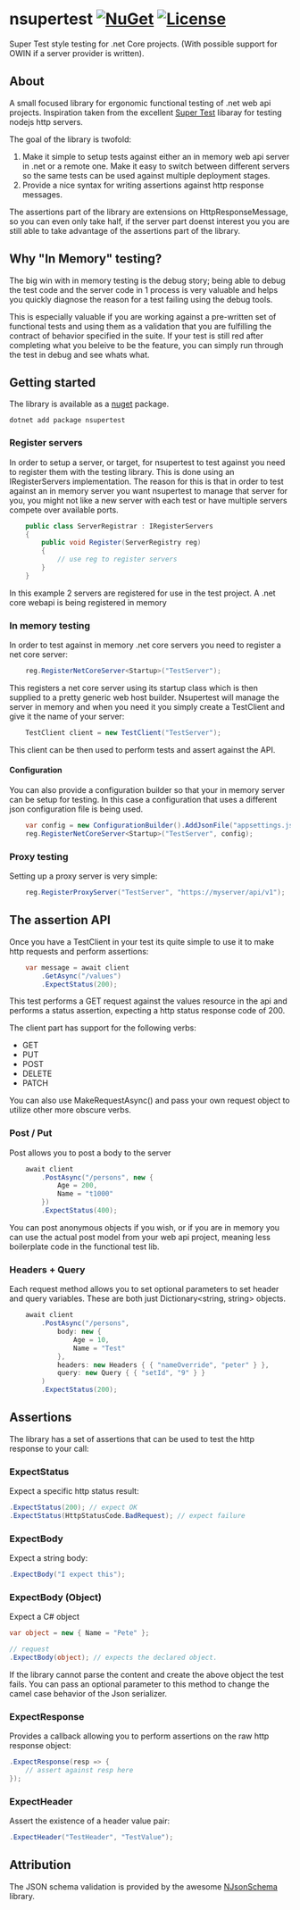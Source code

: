 # nsupertest [![NuGet](https://badge.fury.io/nu/nsupertest.svg)](https://www.nuget.org/packages/NSuperTest) [![License](https://img.shields.io/github/license/mashape/apistatus.svg)](https://en.wikipedia.org/wiki/MIT_License)

Super Test style testing for .net Core projects. (With possible support for OWIN if a server provider is written).

## About

A small focused library for ergonomic functional testing of .net web api projects. Inspiration taken from the excellent [Super Test](https://github.com/visionmedia/supertest) libaray for testing nodejs http servers. 

The goal of the library is twofold:


1) Make it simple to setup tests against either an in memory web api server in .net or a remote one. Make it easy to switch between different servers so the same tests can be used against multiple deployment stages.
2) Provide a nice syntax for writing assertions against http response messages.


The assertions part of the library are extensions on HttpResponseMessage, so you can even only take half, if the server part doenst interest you you are still able to take advantage of the assertions part of the library.


## Why "In Memory" testing?

The big win with in memory testing is the debug story; being able to debug the test code and the server code in 1 process is very valuable and helps you quickly diagnose the reason for a test failing using the debug tools.

This is especially valuable if you are working against a pre-written set of functional tests and using them as a validation that you are fulfilling the contract of behavior specified in the suite. If your test is still red after completing what you beleive to be the feature, you can simply run through the test in debug and see whats what.

## Getting started

The library is available as a [nuget](https://www.nuget.org/packages/NSuperTest) package.
```
dotnet add package nsupertest
```

### Register servers

In order to setup a server, or target, for nsupertest to test against you need to register them with the testing library. This is done using an IRegisterServers implementation. The reason for this is that in order to test against an in memory server you want nsupertest to manage that server for you, you might not like a new server with each test or have multiple servers compete over available ports.

```C#
    public class ServerRegistrar : IRegisterServers
    {
        public void Register(ServerRegistry reg)
        {
            // use reg to register servers
        }
    }
```

In this example 2 servers are registered for use in the test project. A .net core webapi is being registered in memory 

### In memory testing

In order to test against in memory .net core servers you need to register a net core server:

```C#
    reg.RegisterNetCoreServer<Startup>("TestServer");
```

This registers a net core server using its startup class which is then supplied to a pretty generic web host builder. Nsupertest will manage the server in memory and when you need it you simply create a TestClient and give it the name of your server:

```C#
    TestClient client = new TestClient("TestServer");
```

This client can be then used to perform tests and assert against the API. 

#### Configuration

You can also provide a configuration builder so that your in memory server can be setup for testing. In this case a configuration that uses a different json configuration file is being used.

```C#
    var config = new ConfigurationBuilder().AddJsonFile("appsettings.json");
    reg.RegisterNetCoreServer<Startup>("TestServer", config);
```

### Proxy testing

Setting up a proxy server is very simple:

```C#
    reg.RegisterProxyServer("TestServer", "https://myserver/api/v1");
```

## The assertion API

Once you have a TestClient in your test its quite simple to use it to make http requests and perform assertions:

```C#
    var message = await client
        .GetAsync("/values")
        .ExpectStatus(200);
```

This test performs a GET request against the values resource in the api and performs a status assertion, expecting a http status response code of 200.

The client part has support for the following verbs:

- GET
- PUT
- POST
- DELETE
- PATCH

You can also use MakeRequestAsync() and pass your own request object to utilize other more obscure verbs.

### Post / Put
Post allows you to post a body to the server

```C#
    await client
        .PostAsync("/persons", new {
            Age = 200,
            Name = "t1000"
        })
        .ExpectStatus(400);
```

You can post anonymous objects if you wish, or if you are in memory you can use the actual post model from your web api project, meaning less boilerplate code in the functional test lib.

### Headers + Query

Each request method allows you to set optional parameters to set header and query variables. These are both just Dictionary<string, string> objects.

```C#
    await client
        .PostAsync("/persons", 
            body: new {
                Age = 10,
                Name = "Test"
            },
            headers: new Headers { { "nameOverride", "peter" } },
            query: new Query { { "setId", "9" } }
        )
        .ExpectStatus(200);
```

## Assertions

The library has a set of assertions that can be used to test the http response to your call:

### ExpectStatus

Expect a specific http status result:

```C#
.ExpectStatus(200); // expect OK
.ExpectStatus(HttpStatusCode.BadRequest); // expect failure
```

### ExpectBody

Expect a string body:

```C#
.ExpectBody("I expect this");
```

### ExpectBody (Object)

Expect a C# object

```C#
var object = new { Name = "Pete" };

// request
.ExpectBody(object); // expects the declared object.
```

If the library cannot parse the content and create the above object the test fails. You can pass an optional parameter to this method to change the camel case behavior of the Json serializer.

### ExpectResponse

Provides a callback allowing you to perform assertions on the raw http response object:

```C#
.ExpectResponse(resp => {
    // assert against resp here
});
```

### ExpectHeader

Assert the existence of a header value pair:

```C#
.ExpectHeader("TestHeader", "TestValue");
```

## Attribution

The JSON schema validation is provided by the awesome [NJsonSchema](https://github.com/RicoSuter/NJsonSchema) library.
